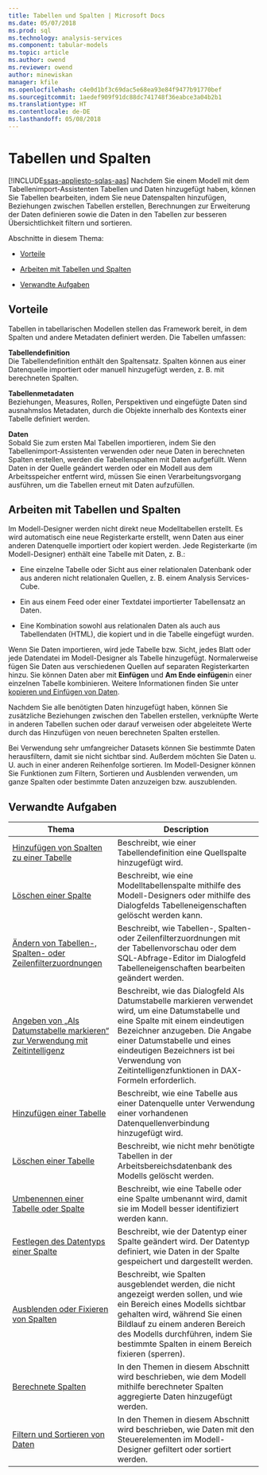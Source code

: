 ```yaml
---
title: Tabellen und Spalten | Microsoft Docs
ms.date: 05/07/2018
ms.prod: sql
ms.technology: analysis-services
ms.component: tabular-models
ms.topic: article
ms.author: owend
ms.reviewer: owend
author: minewiskan
manager: kfile
ms.openlocfilehash: c4e0d1bf3c69dac5e68ea93e84f9477b91770bef
ms.sourcegitcommit: 1aedef909f91dc88dc741748f36eabce3a04b2b1
ms.translationtype: HT
ms.contentlocale: de-DE
ms.lasthandoff: 05/08/2018
---
```

# <a name="tables-and-columns"></a>Tabellen und Spalten 
[!INCLUDE[ssas-appliesto-sqlas-aas](../../includes/ssas-appliesto-sqlas-aas.md)]
  Nachdem Sie einem Modell mit dem Tabellenimport-Assistenten Tabellen und Daten hinzugefügt haben, können Sie Tabellen bearbeiten, indem Sie neue Datenspalten hinzufügen, Beziehungen zwischen Tabellen erstellen, Berechnungen zur Erweiterung der Daten definieren sowie die Daten in den Tabellen zur besseren Übersichtlichkeit filtern und sortieren.  
  
 Abschnitte in diesem Thema:  
  
-   [Vorteile](#bkmk_benefits)  
  
-   [Arbeiten mit Tabellen und Spalten](#bkmk_working)  
  
-   [Verwandte Aufgaben](#bkmk_related_tasks)  
  
##  <a name="bkmk_benefits"></a> Vorteile  
 Tabellen in tabellarischen Modellen stellen das Framework bereit, in dem Spalten und andere Metadaten definiert werden. Die Tabellen umfassen:  
  
 **Tabellendefinition**  
 Die Tabellendefinition enthält den Spaltensatz. Spalten können aus einer Datenquelle importiert oder manuell hinzugefügt werden, z. B. mit berechneten Spalten.  
  
 **Tabellenmetadaten**  
 Beziehungen, Measures, Rollen, Perspektiven und eingefügte Daten sind ausnahmslos Metadaten, durch die Objekte innerhalb des Kontexts einer Tabelle definiert werden.  
  
 **Daten**  
 Sobald Sie zum ersten Mal Tabellen importieren, indem Sie den Tabellenimport-Assistenten verwenden oder neue Daten in berechneten Spalten erstellen, werden die Tabellenspalten mit Daten aufgefüllt. Wenn Daten in der Quelle geändert werden oder ein Modell aus dem Arbeitsspeicher entfernt wird, müssen Sie einen Verarbeitungsvorgang ausführen, um die Tabellen erneut mit Daten aufzufüllen.  
  
##  <a name="bkmk_working"></a> Arbeiten mit Tabellen und Spalten  
 Im Modell-Designer werden nicht direkt neue Modelltabellen erstellt. Es wird automatisch eine neue Registerkarte erstellt, wenn Daten aus einer anderen Datenquelle importiert oder kopiert werden. Jede Registerkarte (im Modell-Designer) enthält eine Tabelle mit Daten, z. B.:  
  
-   Eine einzelne Tabelle oder Sicht aus einer relationalen Datenbank oder aus anderen nicht relationalen Quellen, z. B. einem Analysis Services-Cube.  
  
-   Ein aus einem Feed oder einer Textdatei importierter Tabellensatz an Daten.  
  
-   Eine Kombination sowohl aus relationalen Daten als auch aus Tabellendaten (HTML), die kopiert und in die Tabelle eingefügt wurden.  
  
 Wenn Sie Daten importieren, wird jede Tabelle bzw. Sicht, jedes Blatt oder jede Datendatei im Modell-Designer als Tabelle hinzugefügt. Normalerweise fügen Sie Daten aus verschiedenen Quellen auf separaten Registerkarten hinzu. Sie können Daten aber mit **Einfügen** und **Am Ende einfügen**in einer einzelnen Tabelle kombinieren. Weitere Informationen finden Sie unter [kopieren und Einfügen von Daten](../../analysis-services/tabular-models/ssas-import-data-copy-and-paste-data.md).  
  
 Nachdem Sie alle benötigten Daten hinzugefügt haben, können Sie zusätzliche Beziehungen zwischen den Tabellen erstellen, verknüpfte Werte in anderen Tabellen suchen oder darauf verweisen oder abgeleitete Werte durch das Hinzufügen von neuen berechneten Spalten erstellen.  
  
 Bei Verwendung sehr umfangreicher Datasets können Sie bestimmte Daten herausfiltern, damit sie nicht sichtbar sind. Außerdem möchten Sie Daten u. U. auch in einer anderen Reihenfolge sortieren. Im Modell-Designer können Sie Funktionen zum Filtern, Sortieren und Ausblenden verwenden, um ganze Spalten oder bestimmte Daten anzuzeigen bzw. auszublenden.  
  
##  <a name="bkmk_related_tasks"></a> Verwandte Aufgaben  
  
|Thema|Description|  
|-----------|-----------------|  
|[Hinzufügen von Spalten zu einer Tabelle](../../analysis-services/tabular-models/add-columns-to-a-table-ssas-tabular.md)|Beschreibt, wie einer Tabellendefinition eine Quellspalte hinzugefügt wird.|  
|[Löschen einer Spalte](../../analysis-services/tabular-models/delete-a-column-ssas-tabular.md)|Beschreibt, wie eine Modelltabellenspalte mithilfe des Modell-Designers oder mithilfe des Dialogfelds Tabelleneigenschaften gelöscht werden kann.|  
|[Ändern von Tabellen-, Spalten- oder Zeilenfilterzuordnungen](../../analysis-services/tabular-models/change-table-column-or-row-filter-mappings-ssas-tabular.md)|Beschreibt, wie Tabellen-, Spalten- oder Zeilenfilterzuordnungen mit der Tabellenvorschau oder dem SQL-Abfrage-Editor im Dialogfeld Tabelleneigenschaften bearbeiten geändert werden.|  
|[Angeben von „Als Datumstabelle markieren“ zur Verwendung mit Zeitintelligenz](../../analysis-services/tabular-models/specify-mark-as-date-table-for-use-with-time-intelligence-ssas-tabular.md)|Beschreibt, wie das Dialogfeld Als Datumstabelle markieren verwendet wird, um eine Datumstabelle und eine Spalte mit einem eindeutigen Bezeichner anzugeben. Die Angabe einer Datumstabelle und eines eindeutigen Bezeichners ist bei Verwendung von Zeitintelligenzfunktionen in DAX-Formeln erforderlich.|  
|[Hinzufügen einer Tabelle](../../analysis-services/tabular-models/add-a-table-ssas-tabular.md)|Beschreibt, wie eine Tabelle aus einer Datenquelle unter Verwendung einer vorhandenen Datenquellenverbindung hinzugefügt wird.|  
|[Löschen einer Tabelle](../../analysis-services/tabular-models/delete-a-table-ssas-tabular.md)|Beschreibt, wie nicht mehr benötigte Tabellen in der Arbeitsbereichsdatenbank des Modells gelöscht werden.|  
|[Umbenennen einer Tabelle oder Spalte](../../analysis-services/tabular-models/rename-a-table-or-column-ssas-tabular.md)|Beschreibt, wie eine Tabelle oder eine Spalte umbenannt wird, damit sie im Modell besser identifiziert werden kann.|  
|[Festlegen des Datentyps einer Spalte](../../analysis-services/tabular-models/set-the-data-type-of-a-column-ssas-tabular.md)|Beschreibt, wie der Datentyp einer Spalte geändert wird. Der Datentyp definiert, wie Daten in der Spalte gespeichert und dargestellt werden.|  
|[Ausblenden oder Fixieren von Spalten](../../analysis-services/tabular-models/hide-or-freeze-columns-ssas-tabular.md)|Beschreibt, wie Spalten ausgeblendet werden, die nicht angezeigt werden sollen, und wie ein Bereich eines Modells sichtbar gehalten wird, während Sie einen Bildlauf zu einem anderen Bereich des Modells durchführen, indem Sie bestimmte Spalten in einem Bereich fixieren (sperren).|  
|[Berechnete Spalten](../../analysis-services/tabular-models/ssas-calculated-columns.md)|In den Themen in diesem Abschnitt wird beschrieben, wie dem Modell mithilfe berechneter Spalten aggregierte Daten hinzugefügt werden.|  
|[Filtern und Sortieren von Daten](http://msdn.microsoft.com/library/55ebd7a6-2458-4398-911f-fcfeb2413f1b)|In den Themen in diesem Abschnitt wird beschrieben, wie Daten mit den Steuerelementen im Modell-Designer gefiltert oder sortiert werden.|  
  
  
